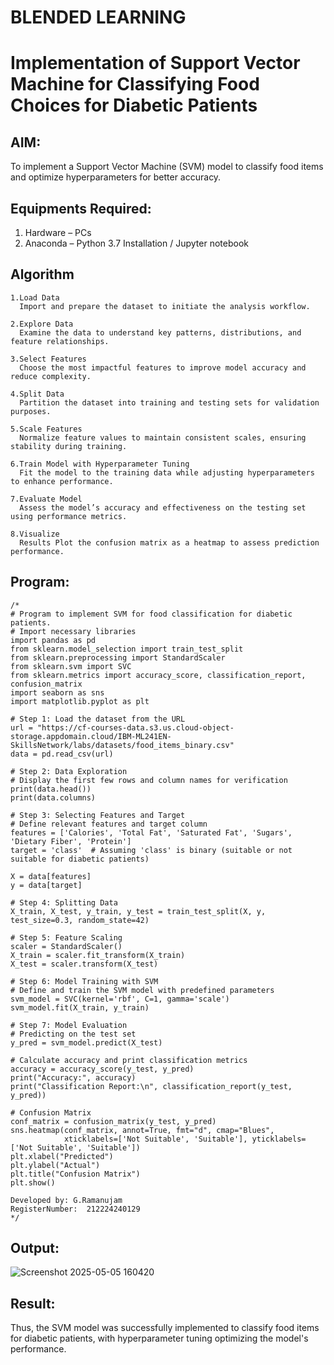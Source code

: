 # BLENDED LEARNING
# Implementation of Support Vector Machine for Classifying Food Choices for Diabetic Patients

## AIM:
To implement a Support Vector Machine (SVM) model to classify food items and optimize hyperparameters for better accuracy.

## Equipments Required:
1. Hardware – PCs
2. Anaconda – Python 3.7 Installation / Jupyter notebook

## Algorithm
```
1.Load Data
  Import and prepare the dataset to initiate the analysis workflow.

2.Explore Data
  Examine the data to understand key patterns, distributions, and feature relationships.

3.Select Features
  Choose the most impactful features to improve model accuracy and reduce complexity.

4.Split Data
  Partition the dataset into training and testing sets for validation purposes.

5.Scale Features
  Normalize feature values to maintain consistent scales, ensuring stability during training.

6.Train Model with Hyperparameter Tuning
  Fit the model to the training data while adjusting hyperparameters to enhance performance.

7.Evaluate Model
  Assess the model’s accuracy and effectiveness on the testing set using performance metrics.

8.Visualize
  Results Plot the confusion matrix as a heatmap to assess prediction performance.
```
## Program:
```
/*
# Program to implement SVM for food classification for diabetic patients. 
# Import necessary libraries
import pandas as pd
from sklearn.model_selection import train_test_split
from sklearn.preprocessing import StandardScaler
from sklearn.svm import SVC
from sklearn.metrics import accuracy_score, classification_report, confusion_matrix
import seaborn as sns
import matplotlib.pyplot as plt

# Step 1: Load the dataset from the URL
url = "https://cf-courses-data.s3.us.cloud-object-storage.appdomain.cloud/IBM-ML241EN-SkillsNetwork/labs/datasets/food_items_binary.csv"
data = pd.read_csv(url)

# Step 2: Data Exploration
# Display the first few rows and column names for verification
print(data.head())
print(data.columns)

# Step 3: Selecting Features and Target
# Define relevant features and target column
features = ['Calories', 'Total Fat', 'Saturated Fat', 'Sugars', 'Dietary Fiber', 'Protein']
target = 'class'  # Assuming 'class' is binary (suitable or not suitable for diabetic patients)

X = data[features]
y = data[target]

# Step 4: Splitting Data
X_train, X_test, y_train, y_test = train_test_split(X, y, test_size=0.3, random_state=42)

# Step 5: Feature Scaling
scaler = StandardScaler()
X_train = scaler.fit_transform(X_train)
X_test = scaler.transform(X_test)

# Step 6: Model Training with SVM
# Define and train the SVM model with predefined parameters
svm_model = SVC(kernel='rbf', C=1, gamma='scale')
svm_model.fit(X_train, y_train)

# Step 7: Model Evaluation
# Predicting on the test set
y_pred = svm_model.predict(X_test)

# Calculate accuracy and print classification metrics
accuracy = accuracy_score(y_test, y_pred)
print("Accuracy:", accuracy)
print("Classification Report:\n", classification_report(y_test, y_pred))

# Confusion Matrix
conf_matrix = confusion_matrix(y_test, y_pred)
sns.heatmap(conf_matrix, annot=True, fmt="d", cmap="Blues", 
            xticklabels=['Not Suitable', 'Suitable'], yticklabels=['Not Suitable', 'Suitable'])
plt.xlabel("Predicted")
plt.ylabel("Actual")
plt.title("Confusion Matrix")
plt.show()

Developed by: G.Ramanujam
RegisterNumber:  212224240129
*/
```

## Output:
![Screenshot 2025-05-05 160420](https://github.com/user-attachments/assets/1e20392f-a45c-4cbc-b4a7-0f6da5277cb1)



## Result:
Thus, the SVM model was successfully implemented to classify food items for diabetic patients, with hyperparameter tuning optimizing the model's performance.
